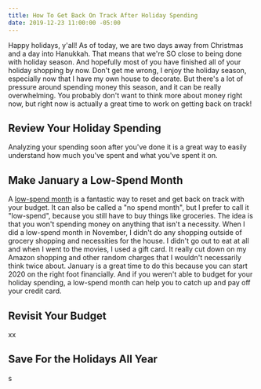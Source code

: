 ```yaml
---
title: How To Get Back On Track After Holiday Spending
date: 2019-12-23 11:00:00 -05:00
---
```


Happy holidays, y'all! As of today, we are two days away from Christmas and a day into Hanukkah. That means that we're SO close to being done with holiday season. And hopefully most of you have finished all of your holiday shopping by now. Don't get me wrong, I enjoy the holiday season, especially now that I have my own house to decorate. But there's a lot of pressure around spending money this season, and it can be really overwhelming. You probably don't want to think more about money right now, but right now is actually a great time to work on getting back on track! 

## Review Your Holiday Spending

Analyzing your spending soon after you've done it is a great way to easily understand how much you've spent and what you've spent it on. 

## Make January a Low-Spend Month

A [low-spend month](https://www.maggiegermano.com/blog/how-to-complete-a-low-spend-month/) is a fantastic way to reset and get back on track with your budget. It can also be called a "no spend month", but I prefer to call it "low-spend", because you still have to buy things like groceries. The idea is that you won't spending money on anything that isn't a necessity. When I did a low-spend month in November, I didn't do any shopping outside of grocery shopping and necessities for the house. I didn't go out to eat at all and when I went to the movies, I used a gift card. It really cut down on my Amazon shopping and other random charges that I wouldn't necessarily think twice about. January is a great time to do this because you can start 2020 on the right foot financially. And if you weren't able to budget for your holiday spending, a low-spend month can help you to catch up and pay off your credit card. 

## Revisit Your Budget

xx

## Save For the Holidays All Year

s